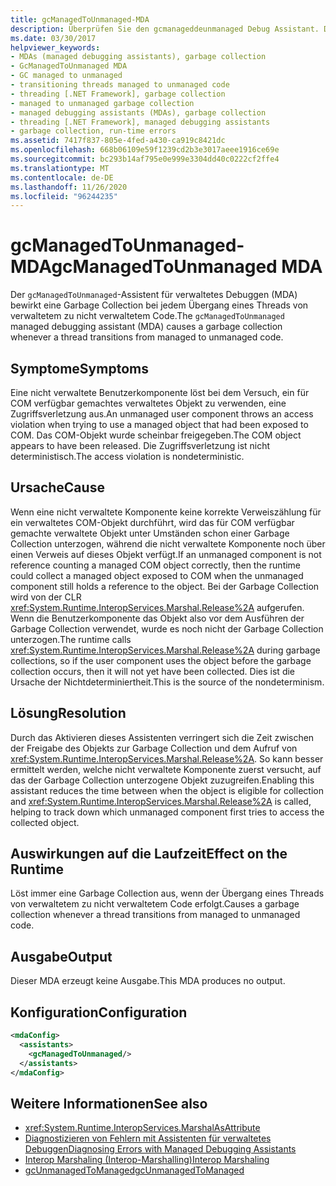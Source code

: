 ```yaml
---
title: gcManagedToUnmanaged-MDA
description: Überprüfen Sie den gcmanageddeunmanaged Debug Assistant. Dieser MDA kann aufgrund von vorzeitigen Garbage Collection während des Übergangs zu nicht verwaltetem Code aktiviert werden.
ms.date: 03/30/2017
helpviewer_keywords:
- MDAs (managed debugging assistants), garbage collection
- GcManagedToUnmanaged MDA
- GC managed to unmanaged
- transitioning threads managed to unmanaged code
- threading [.NET Framework], garbage collection
- managed to unmanaged garbage collection
- managed debugging assistants (MDAs), garbage collection
- threading [.NET Framework], managed debugging assistants
- garbage collection, run-time errors
ms.assetid: 7417f837-805e-4fed-a430-ca919c8421dc
ms.openlocfilehash: 668b06109e59f1239cd2b3e3017aeee1916ce69e
ms.sourcegitcommit: bc293b14af795e0e999e3304dd40c0222cf2ffe4
ms.translationtype: MT
ms.contentlocale: de-DE
ms.lasthandoff: 11/26/2020
ms.locfileid: "96244235"
---
```

# <a name="gcmanagedtounmanaged-mda"></a><span data-ttu-id="58faa-104">gcManagedToUnmanaged-MDA</span><span class="sxs-lookup"><span data-stu-id="58faa-104">gcManagedToUnmanaged MDA</span></span>

<span data-ttu-id="58faa-105">Der `gcManagedToUnmanaged`-Assistent für verwaltetes Debuggen (MDA) bewirkt eine Garbage Collection bei jedem Übergang eines Threads von verwaltetem zu nicht verwaltetem Code.</span><span class="sxs-lookup"><span data-stu-id="58faa-105">The `gcManagedToUnmanaged` managed debugging assistant (MDA) causes a garbage collection whenever a thread transitions from managed to unmanaged code.</span></span>  
  
## <a name="symptoms"></a><span data-ttu-id="58faa-106">Symptome</span><span class="sxs-lookup"><span data-stu-id="58faa-106">Symptoms</span></span>  

 <span data-ttu-id="58faa-107">Eine nicht verwaltete Benutzerkomponente löst bei dem Versuch, ein für COM verfügbar gemachtes verwaltetes Objekt zu verwenden, eine Zugriffsverletzung aus.</span><span class="sxs-lookup"><span data-stu-id="58faa-107">An unmanaged user component throws an access violation when trying to use a managed object that had been exposed to COM.</span></span> <span data-ttu-id="58faa-108">Das COM-Objekt wurde scheinbar freigegeben.</span><span class="sxs-lookup"><span data-stu-id="58faa-108">The COM object appears to have been released.</span></span> <span data-ttu-id="58faa-109">Die Zugriffsverletzung ist nicht deterministisch.</span><span class="sxs-lookup"><span data-stu-id="58faa-109">The access violation is nondeterministic.</span></span>  
  
## <a name="cause"></a><span data-ttu-id="58faa-110">Ursache</span><span class="sxs-lookup"><span data-stu-id="58faa-110">Cause</span></span>  

 <span data-ttu-id="58faa-111">Wenn eine nicht verwaltete Komponente keine korrekte Verweiszählung für ein verwaltetes COM-Objekt durchführt, wird das für COM verfügbar gemachte verwaltete Objekt unter Umständen schon einer Garbage Collection unterzogen, während die nicht verwaltete Komponente noch über einen Verweis auf dieses Objekt verfügt.</span><span class="sxs-lookup"><span data-stu-id="58faa-111">If an unmanaged component is not reference counting a managed COM object correctly, then the runtime could collect a managed object exposed to COM when the unmanaged component still holds a reference to the object.</span></span> <span data-ttu-id="58faa-112">Bei der Garbage Collection wird von der CLR <xref:System.Runtime.InteropServices.Marshal.Release%2A> aufgerufen. Wenn die Benutzerkomponente das Objekt also vor dem Ausführen der Garbage Collection verwendet, wurde es noch nicht der Garbage Collection unterzogen.</span><span class="sxs-lookup"><span data-stu-id="58faa-112">The runtime calls <xref:System.Runtime.InteropServices.Marshal.Release%2A> during garbage collections, so if the user component uses the object before the garbage collection occurs, then it will not yet have been collected.</span></span> <span data-ttu-id="58faa-113">Dies ist die Ursache der Nichtdeterminiertheit.</span><span class="sxs-lookup"><span data-stu-id="58faa-113">This is the source of the nondeterminism.</span></span>  
  
## <a name="resolution"></a><span data-ttu-id="58faa-114">Lösung</span><span class="sxs-lookup"><span data-stu-id="58faa-114">Resolution</span></span>  

 <span data-ttu-id="58faa-115">Durch das Aktivieren dieses Assistenten verringert sich die Zeit zwischen der Freigabe des Objekts zur Garbage Collection und dem Aufruf von <xref:System.Runtime.InteropServices.Marshal.Release%2A>. So kann besser ermittelt werden, welche nicht verwaltete Komponente zuerst versucht, auf das der Garbage Collection unterzogene Objekt zuzugreifen.</span><span class="sxs-lookup"><span data-stu-id="58faa-115">Enabling this assistant reduces the time between when the object is eligible for collection and <xref:System.Runtime.InteropServices.Marshal.Release%2A> is called, helping to track down which unmanaged component first tries to access the collected object.</span></span>  
  
## <a name="effect-on-the-runtime"></a><span data-ttu-id="58faa-116">Auswirkungen auf die Laufzeit</span><span class="sxs-lookup"><span data-stu-id="58faa-116">Effect on the Runtime</span></span>  

 <span data-ttu-id="58faa-117">Löst immer eine Garbage Collection aus, wenn der Übergang eines Threads von verwaltetem zu nicht verwaltetem Code erfolgt.</span><span class="sxs-lookup"><span data-stu-id="58faa-117">Causes a garbage collection whenever a thread transitions from managed to unmanaged code.</span></span>  
  
## <a name="output"></a><span data-ttu-id="58faa-118">Ausgabe</span><span class="sxs-lookup"><span data-stu-id="58faa-118">Output</span></span>  

 <span data-ttu-id="58faa-119">Dieser MDA erzeugt keine Ausgabe.</span><span class="sxs-lookup"><span data-stu-id="58faa-119">This MDA produces no output.</span></span>  
  
## <a name="configuration"></a><span data-ttu-id="58faa-120">Konfiguration</span><span class="sxs-lookup"><span data-stu-id="58faa-120">Configuration</span></span>  
  
```xml  
<mdaConfig>  
  <assistants>  
    <gcManagedToUnmanaged/>  
  </assistants>  
</mdaConfig>  
```  
  
## <a name="see-also"></a><span data-ttu-id="58faa-121">Weitere Informationen</span><span class="sxs-lookup"><span data-stu-id="58faa-121">See also</span></span>

- <xref:System.Runtime.InteropServices.MarshalAsAttribute>
- [<span data-ttu-id="58faa-122">Diagnostizieren von Fehlern mit Assistenten für verwaltetes Debuggen</span><span class="sxs-lookup"><span data-stu-id="58faa-122">Diagnosing Errors with Managed Debugging Assistants</span></span>](diagnosing-errors-with-managed-debugging-assistants.md)
- [<span data-ttu-id="58faa-123">Interop Marshaling (Interop-Marshalling)</span><span class="sxs-lookup"><span data-stu-id="58faa-123">Interop Marshaling</span></span>](../interop/interop-marshaling.md)
- [<span data-ttu-id="58faa-124">gcUnmanagedToManaged</span><span class="sxs-lookup"><span data-stu-id="58faa-124">gcUnmanagedToManaged</span></span>](gcunmanagedtomanaged-mda.md)
